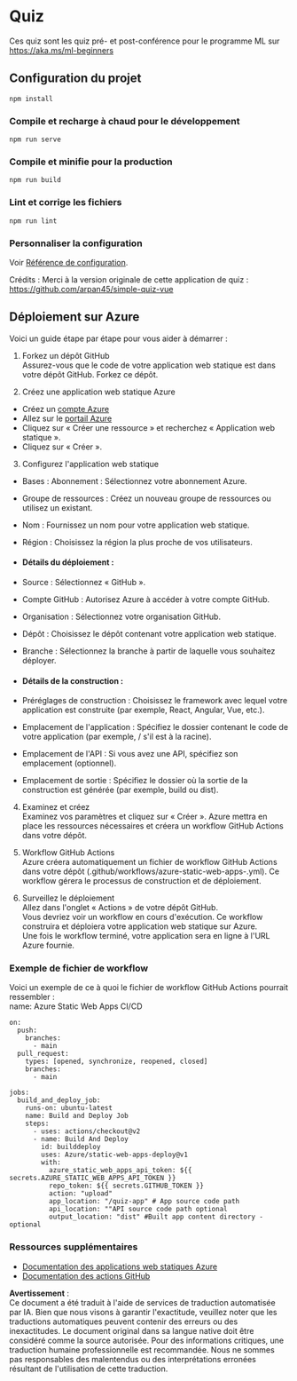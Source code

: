 # Quiz

Ces quiz sont les quiz pré- et post-conférence pour le programme ML sur https://aka.ms/ml-beginners

## Configuration du projet

```
npm install
```

### Compile et recharge à chaud pour le développement

```
npm run serve
```

### Compile et minifie pour la production

```
npm run build
```

### Lint et corrige les fichiers

```
npm run lint
```

### Personnaliser la configuration

Voir [Référence de configuration](https://cli.vuejs.org/config/).

Crédits : Merci à la version originale de cette application de quiz : https://github.com/arpan45/simple-quiz-vue

## Déploiement sur Azure

Voici un guide étape par étape pour vous aider à démarrer :

1. Forkez un dépôt GitHub  
Assurez-vous que le code de votre application web statique est dans votre dépôt GitHub. Forkez ce dépôt.

2. Créez une application web statique Azure  
- Créez un [compte Azure](http://azure.microsoft.com)  
- Allez sur le [portail Azure](https://portal.azure.com)  
- Cliquez sur « Créer une ressource » et recherchez « Application web statique ».  
- Cliquez sur « Créer ».

3. Configurez l'application web statique  
- Bases : Abonnement : Sélectionnez votre abonnement Azure.  
- Groupe de ressources : Créez un nouveau groupe de ressources ou utilisez un existant.  
- Nom : Fournissez un nom pour votre application web statique.  
- Région : Choisissez la région la plus proche de vos utilisateurs.

- #### Détails du déploiement :  
- Source : Sélectionnez « GitHub ».  
- Compte GitHub : Autorisez Azure à accéder à votre compte GitHub.  
- Organisation : Sélectionnez votre organisation GitHub.  
- Dépôt : Choisissez le dépôt contenant votre application web statique.  
- Branche : Sélectionnez la branche à partir de laquelle vous souhaitez déployer.

- #### Détails de la construction :  
- Préréglages de construction : Choisissez le framework avec lequel votre application est construite (par exemple, React, Angular, Vue, etc.).  
- Emplacement de l'application : Spécifiez le dossier contenant le code de votre application (par exemple, / s'il est à la racine).  
- Emplacement de l'API : Si vous avez une API, spécifiez son emplacement (optionnel).  
- Emplacement de sortie : Spécifiez le dossier où la sortie de la construction est générée (par exemple, build ou dist).

4. Examinez et créez  
Examinez vos paramètres et cliquez sur « Créer ». Azure mettra en place les ressources nécessaires et créera un workflow GitHub Actions dans votre dépôt.

5. Workflow GitHub Actions  
Azure créera automatiquement un fichier de workflow GitHub Actions dans votre dépôt (.github/workflows/azure-static-web-apps-<name>.yml). Ce workflow gérera le processus de construction et de déploiement.

6. Surveillez le déploiement  
Allez dans l'onglet « Actions » de votre dépôt GitHub.  
Vous devriez voir un workflow en cours d'exécution. Ce workflow construira et déploiera votre application web statique sur Azure.  
Une fois le workflow terminé, votre application sera en ligne à l'URL Azure fournie.

### Exemple de fichier de workflow

Voici un exemple de ce à quoi le fichier de workflow GitHub Actions pourrait ressembler :  
name: Azure Static Web Apps CI/CD  
```
on:
  push:
    branches:
      - main
  pull_request:
    types: [opened, synchronize, reopened, closed]
    branches:
      - main

jobs:
  build_and_deploy_job:
    runs-on: ubuntu-latest
    name: Build and Deploy Job
    steps:
      - uses: actions/checkout@v2
      - name: Build And Deploy
        id: builddeploy
        uses: Azure/static-web-apps-deploy@v1
        with:
          azure_static_web_apps_api_token: ${{ secrets.AZURE_STATIC_WEB_APPS_API_TOKEN }}
          repo_token: ${{ secrets.GITHUB_TOKEN }}
          action: "upload"
          app_location: "/quiz-app" # App source code path
          api_location: ""API source code path optional
          output_location: "dist" #Built app content directory - optional
```

### Ressources supplémentaires  
- [Documentation des applications web statiques Azure](https://learn.microsoft.com/azure/static-web-apps/getting-started)  
- [Documentation des actions GitHub](https://docs.github.com/actions/use-cases-and-examples/deploying/deploying-to-azure-static-web-app)

**Avertissement** :  
Ce document a été traduit à l'aide de services de traduction automatisée par IA. Bien que nous visons à garantir l'exactitude, veuillez noter que les traductions automatiques peuvent contenir des erreurs ou des inexactitudes. Le document original dans sa langue native doit être considéré comme la source autorisée. Pour des informations critiques, une traduction humaine professionnelle est recommandée. Nous ne sommes pas responsables des malentendus ou des interprétations erronées résultant de l'utilisation de cette traduction.
